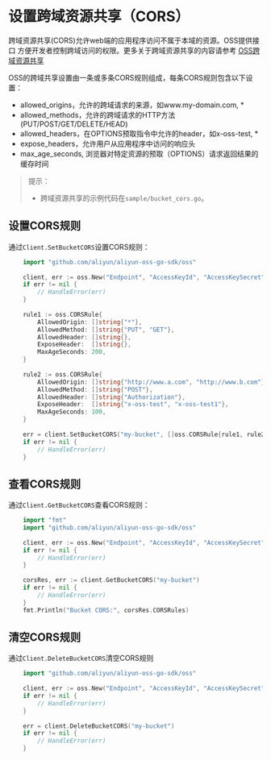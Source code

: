 # 设置跨域资源共享（CORS）

跨域资源共享(CORS)允许web端的应用程序访问不属于本域的资源。OSS提供接口
方便开发者控制跨域访问的权限。更多关于跨域资源共享的内容请参考
[OSS跨域资源共享]({{doc/[8]用户手册/安全管理/设置跨域访问.md}})

OSS的跨域共享设置由一条或多条CORS规则组成，每条CORS规则包含以下设置：

- allowed_origins，允许的跨域请求的来源，如www.my-domain.com, *
- allowed_methods，允许的跨域请求的HTTP方法(PUT/POST/GET/DELETE/HEAD)
- allowed_headers，在OPTIONS预取指令中允许的header，如x-oss-test, *
- expose_headers，允许用户从应用程序中访问的响应头
- max_age_seconds, 浏览器对特定资源的预取（OPTIONS）请求返回结果的缓存时间

> 提示：
> 
> - 跨域资源共享的示例代码在`sample/bucket_cors.go`。

## 设置CORS规则

通过`Client.SetBucketCORS`设置CORS规则：
```go
    import "github.com/aliyun/aliyun-oss-go-sdk/oss"
    
    client, err := oss.New("Endpoint", "AccessKeyId", "AccessKeySecret")
    if err != nil {
        // HandleError(err)
    }
    
    rule1 := oss.CORSRule{
        AllowedOrigin: []string{"*"},
        AllowedMethod: []string{"PUT", "GET"},
        AllowedHeader: []string{},
        ExposeHeader:  []string{},
        MaxAgeSeconds: 200,
    }
    
    rule2 := oss.CORSRule{
        AllowedOrigin: []string{"http://www.a.com", "http://www.b.com"},
        AllowedMethod: []string{"POST"},
        AllowedHeader: []string{"Authorization"},
        ExposeHeader:  []string{"x-oss-test", "x-oss-test1"},
        MaxAgeSeconds: 100,
    }
    
    err = client.SetBucketCORS("my-bucket", []oss.CORSRule{rule1, rule2})
    if err != nil {
        // HandleError(err)
    }
```

## 查看CORS规则

通过`Client.GetBucketCORS`查看CORS规则：

```go
    import "fmt"
    import "github.com/aliyun/aliyun-oss-go-sdk/oss"
    
    client, err := oss.New("Endpoint", "AccessKeyId", "AccessKeySecret")
    if err != nil {
        // HandleError(err)
    }
    
    corsRes, err := client.GetBucketCORS("my-bucket")
    if err != nil {
        // HandleError(err)
    }
    fmt.Println("Bucket CORS:", corsRes.CORSRules)
```

## 清空CORS规则

通过`Client.DeleteBucketCORS`清空CORS规则

```go
    import "github.com/aliyun/aliyun-oss-go-sdk/oss"
    
    client, err := oss.New("Endpoint", "AccessKeyId", "AccessKeySecret")
    if err != nil {
        // HandleError(err)
    }
    
    err = client.DeleteBucketCORS("my-bucket")
    if err != nil {
        // HandleError(err)
    }
```
